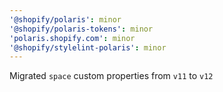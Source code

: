 ```yaml
---
'@shopify/polaris': minor
'@shopify/polaris-tokens': minor
'polaris.shopify.com': minor
'@shopify/stylelint-polaris': minor
---
```


Migrated `space` custom properties from `v11` to `v12`
